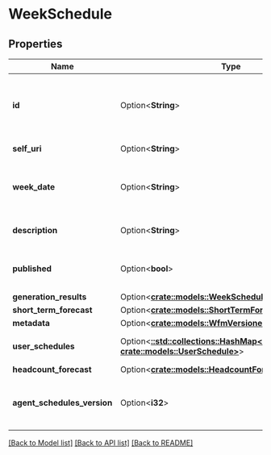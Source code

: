 # WeekSchedule

## Properties

Name | Type | Description | Notes
------------ | ------------- | ------------- | -------------
**id** | Option<**String**> | The globally unique identifier for the object. | [optional][readonly]
**self_uri** | Option<**String**> | The URI for this object | [optional][readonly]
**week_date** | Option<**String**> | First day of this week schedule in yyyy-MM-dd format | [optional]
**description** | Option<**String**> | Description of the week schedule | [optional]
**published** | Option<**bool**> | Whether the week schedule is published | [optional]
**generation_results** | Option<[**crate::models::WeekScheduleGenerationResult**](WeekScheduleGenerationResult.md)> |  | [optional]
**short_term_forecast** | Option<[**crate::models::ShortTermForecastReference**](ShortTermForecastReference.md)> |  | [optional]
**metadata** | Option<[**crate::models::WfmVersionedEntityMetadata**](WfmVersionedEntityMetadata.md)> |  | [optional]
**user_schedules** | Option<[**::std::collections::HashMap<String, crate::models::UserSchedule>**](UserSchedule.md)> | User schedules in the week | [optional]
**headcount_forecast** | Option<[**crate::models::HeadcountForecast**](HeadcountForecast.md)> |  | [optional]
**agent_schedules_version** | Option<**i32**> | Version of agent schedules in the week schedule | [optional]

[[Back to Model list]](../README.md#documentation-for-models) [[Back to API list]](../README.md#documentation-for-api-endpoints) [[Back to README]](../README.md)


